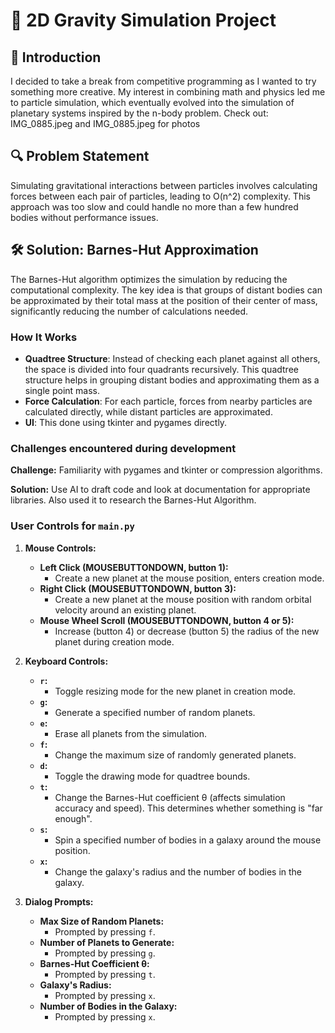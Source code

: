 # 🌌 2D Gravity Simulation Project

## 🚀 Introduction
I decided to take a break from competitive programming as I wanted to try something more creative. My interest in combining math and physics led me to particle simulation, which eventually evolved into the simulation of planetary systems inspired by the n-body problem.  Check out: IMG_0885.jpeg and IMG_0885.jpeg for photos

## 🔍 Problem Statement
Simulating gravitational interactions between particles involves calculating forces between each pair of particles, leading to O(n^2) complexity. This approach was too slow and could handle no more than a few hundred bodies without performance issues.

## 🛠️ Solution: Barnes-Hut Approximation
The Barnes-Hut algorithm optimizes the simulation by reducing the computational complexity. The key idea is that groups of distant bodies can be approximated by their total mass at the position of their center of mass, significantly reducing the number of calculations needed.

### How It Works
- **Quadtree Structure**: Instead of checking each planet against all others, the space is divided into four quadrants recursively. This quadtree structure helps in grouping distant bodies and approximating them as a single point mass.
- **Force Calculation**: For each particle, forces from nearby particles are calculated directly, while distant particles are approximated.
- **UI**: This done using tkinter and pygames directly.

### Challenges encountered during development
**Challenge:** Familiarity with pygames and tkinter or compression algorithms.

**Solution:** Use AI to draft code and look at documentation for appropriate libraries. Also used it to research the Barnes-Hut Algorithm.


### User Controls for `main.py`

1. **Mouse Controls:**
   - **Left Click (MOUSEBUTTONDOWN, button 1):**
     - Create a new planet at the mouse position, enters creation mode.
   - **Right Click (MOUSEBUTTONDOWN, button 3):**
     - Create a new planet at the mouse position with random orbital velocity around an existing planet.
   - **Mouse Wheel Scroll (MOUSEBUTTONDOWN, button 4 or 5):**
     - Increase (button 4) or decrease (button 5) the radius of the new planet during creation mode.

2. **Keyboard Controls:**
   - **`r`:** 
     - Toggle resizing mode for the new planet in creation mode.
   - **`g`:**
     - Generate a specified number of random planets.
   - **`e`:**
     - Erase all planets from the simulation.
   - **`f`:**
     - Change the maximum size of randomly generated planets.
   - **`d`:**
     - Toggle the drawing mode for quadtree bounds.
   - **`t`:**
     - Change the Barnes-Hut coefficient θ (affects simulation accuracy and speed). This determines whether something is "far enough".
   - **`s`:**
     - Spin a specified number of bodies in a galaxy around the mouse position.
   - **`x`:**
     - Change the galaxy's radius and the number of bodies in the galaxy.

3. **Dialog Prompts:**
   - **Max Size of Random Planets:**
     - Prompted by pressing `f`.
   - **Number of Planets to Generate:**
     - Prompted by pressing `g`.
   - **Barnes-Hut Coefficient θ:**
     - Prompted by pressing `t`.
   - **Galaxy's Radius:**
     - Prompted by pressing `x`.
   - **Number of Bodies in the Galaxy:**
     - Prompted by pressing `x`.

